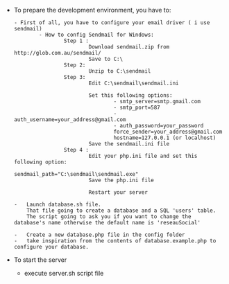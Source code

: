 -   To prepare the development environment, you have to:
        
        - First of all, you have to configure your email driver ( i use sendmail)
                - How to config Sendmail for Windows:
                        Step 1 :
                                Download sendmail.zip from http://glob.com.au/sendmail/
                                Save to C:\
                        Step 2:
                                Unzip to C:\sendmail
                        Step 3:
                                Edit C:\sendmail\sendmail.ini
                                
                                Set this following options:
                                        - smtp_server=smtp.gmail.com
                                        - smtp_port=587
                                        - auth_username=your_address@gmail.com
                                        - auth_password=your_password
                                        force_sender=your_address@gmail.com
                                        hostname=127.0.0.1 (or localhost)
                                Save the sendmail.ini file
                        Step 4 : 
                                Edit your php.ini file and set this following option:
                                        sendmail_path="C:\sendmail\sendmail.exe"
                                Save the php.ini file
                               
                                Restart your server
        
        -   Launch database.sh file.
            That file going to create a database and a SQL 'users' table.
            The script going to ask you if you want to change the database's name otherwise the default name is 'reseauSocial'

        -   Create a new database.php file in the config folder
        -   take inspiration from the contents of database.example.php to configure your database.

-   To start the server

    -   execute server.sh script file

       
